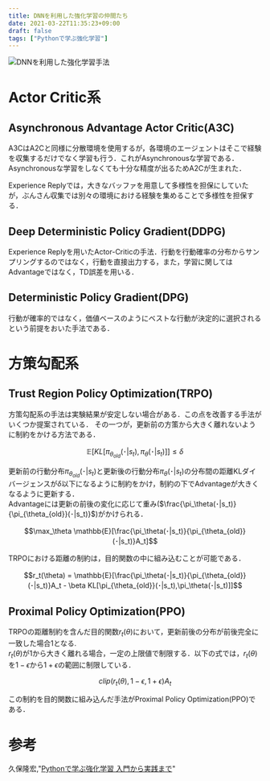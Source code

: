 ```yaml
---
title: DNNを利用した強化学習の仲間たち
date: 2021-03-22T11:35:23+09:00
draft: false
tags: ["Pythonで学ぶ強化学習"] 
---
```

<!--more-->

![DNNを利用した強化学習手法](.././DNN.png)

# Actor Critic系
## Asynchronous Advantage Actor Critic(A3C)
A3CはA2Cと同様に分散環境を使用するが，各環境のエージェントはそこで経験を収集するだけでなく学習も行う．これがAsynchronousな学習である．  
Asynchronousな学習をしなくても十分な精度が出るためA2Cが生まれた．

Experience Replyでは，大きなバッファを用意して多様性を担保にしていたが，ぶんさん収集では別々の環境における経験を集めることで多様性を担保する．

## Deep Deterministic Policy Gradient(DDPG)
Experience Replyを用いたActor-Criticの手法．行動を行動確率の分布からサンプリングするのではなく，行動を直接出力する，また，学習に関してはAdvantageではなく，TD誤差を用いる．
## Deterministic Policy Gradient(DPG)
行動が確率的ではなく，価値ベースのようにベストな行動が決定的に選択されるという前提をおいた手法である．

# 方策勾配系
## Trust Region Policy Optimization(TRPO)
方策勾配系の手法は実験結果が安定しない場合がある．この点を改善する手法がいくつか提案されている．
その一つが，更新前の方策から大きく離れないように制約をかける方法である．

$$\mathbb{E}[KL[\pi_{\theta_{old}}(･|s_t),\pi_\theta(･|s_t)]] \leq \delta$$

更新前の行動分布$\pi_{\theta_{old}}(･|s_t)$と更新後の行動分布$\pi_\theta(･|s_t)$の分布間の距離KLダイバージェンスが$\delta$以下になるように制約をかけ，制約の下でAdvantageが大きくなるように更新する．  
Advantageには更新の前後の変化に応じて重み($\frac{\pi_\theta(･|s_t)}{\pi_{\theta_{old}}(･|s_t)}$)がかけられる．

$$\max_\theta \mathbb{E}[\frac{\pi_\theta(･|s_t)}{\pi_{\theta_{old}}(･|s_t)}A_t]$$

TRPOにおける距離の制約は，目的関数の中に組み込むことが可能である．

$$r_t(\theta) =  \mathbb{E}[\frac{\pi_\theta(･|s_t)}{\pi_{\theta_{old}}(･|s_t)}A_t - \beta KL[\pi_{\theta_{old}}(･|s_t),\pi_\theta(･|s_t)]]$$

## Proximal Policy Optimization(PPO)
TRPOの距離制約を含んだ目的関数$r_t(\theta)$において，更新前後の分布が前後完全に一致した場合1となる.  
$r_t(\theta)$が1から大きく離れる場合，一定の上限値で制限する．以下の式では，$r_t(\theta)$を$1-\epsilon$から$1+\epsilon$の範囲に制限している．

$$clip(r_t(\theta),1-\epsilon,1+\epsilon)A_t$$

この制約を目的関数に組み込んだ手法がProximal Policy Optimization(PPO)である．

# 参考
久保隆宏,"[Pythonで学ぶ強化学習 入門から実践まで](https://amzn.to/3tA1S4W)"